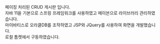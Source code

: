 페이징 처리된 CRUD 게시판 입니다. <br>
자바 11을 기본으로 스프링 프레임워크를 사용하였고 메이븐으로 라이브러리 관리하였습니다. <br>
마이바티스로 오라클DB를 조작하였고 JSP와 JQuery를 사용하여 화면을 개발했습니다. <br>
로컬 톰켓에서 구동하였습니다.
